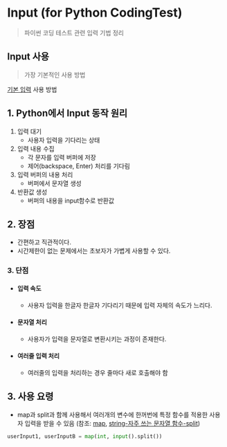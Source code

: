# Input (for Python CodingTest)
> 파이썬 코딩 테스트 관련 입력 기법 정리

## Input 사용
> 가장 기본적인 사용 방법

[기본 입력](../../../Bassic-Programming-Syntaxes/Python/Input-Output.md) 사용 방법

## 1. Python에서 Input 동작 원리
1. 입력 대기
    - 사용자 입력을 기다리는 상태
2. 입력 내용 수집
    - 각 문자를 입력 버퍼에 저장
    - 제어(backspace, Enter) 처리를 기다림
3. 입력 버퍼의 내용 처리
    - 버퍼에서 문자열 생성
4. 반환값 생성
    - 버퍼의 내용을 input함수로 반환값

## 2. 장점
- 간편하고 직관적이다.
- 시간제한이 없는 문제에서는 초보자가 가볍게 사용할 수 있다.
### 3. 단점
- #### 입력 속도 
    - 사용자 입력을 한글자 한글자 기다리기 때문에 입력 자체의 속도가 느리다.
- #### 문자열 처리 
    - 사용자가 입력을 문자열로 변환시키는 과정이 존재한다.
- #### 여러줄 입력 처리 
    - 여러줄의 입력을 처리하는 경우 줄마다 새로 호출해야 함

##  3. 사용 요령
- map과 split과 함께 사용해서 여러개의 변수에 한꺼번에 특정 함수를 적용한 사용자 입력을 받을 수 있음
(참조: [map](), [string-자주 쓰는 문자열 함수-split](../../../Bassic-Programming-Syntaxes/Python/Data-Type/String.md))
```Python
userInput1, userInputB = map(int, input().split()) 
```
